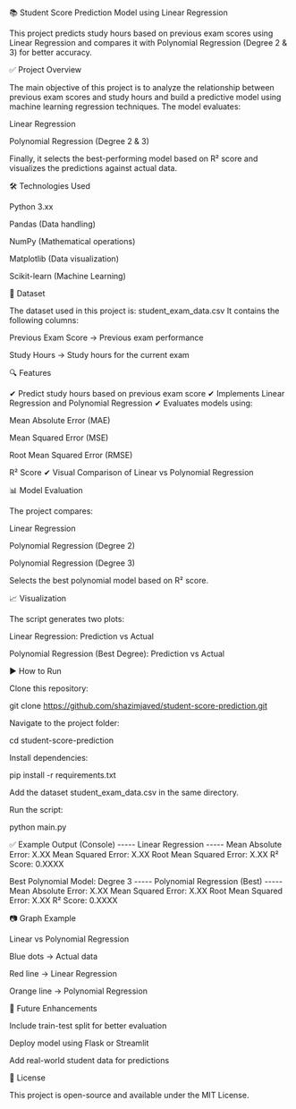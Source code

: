 📚 Student Score Prediction Model using Linear Regression

This project predicts study hours based on previous exam scores using Linear Regression and compares it with Polynomial Regression (Degree 2 & 3) for better accuracy.

✅ Project Overview

The main objective of this project is to analyze the relationship between previous exam scores and study hours and build a predictive model using machine learning regression techniques. The model evaluates:

Linear Regression

Polynomial Regression (Degree 2 & 3)

Finally, it selects the best-performing model based on R² score and visualizes the predictions against actual data.

🛠️ Technologies Used

Python 3.xx

Pandas (Data handling)

NumPy (Mathematical operations)

Matplotlib (Data visualization)

Scikit-learn (Machine Learning)

📂 Dataset

The dataset used in this project is:
student_exam_data.csv
It contains the following columns:

Previous Exam Score → Previous exam performance

Study Hours → Study hours for the current exam

🔍 Features

✔ Predict study hours based on previous exam score
✔ Implements Linear Regression and Polynomial Regression
✔ Evaluates models using:

Mean Absolute Error (MAE)

Mean Squared Error (MSE)

Root Mean Squared Error (RMSE)

R² Score
✔ Visual Comparison of Linear vs Polynomial Regression

📊 Model Evaluation

The project compares:

Linear Regression

Polynomial Regression (Degree 2)

Polynomial Regression (Degree 3)

Selects the best polynomial model based on R² score.

📈 Visualization

The script generates two plots:

Linear Regression: Prediction vs Actual

Polynomial Regression (Best Degree): Prediction vs Actual

▶️ How to Run

Clone this repository:

git clone https://github.com/shazimjaved/student-score-prediction.git


Navigate to the project folder:

cd student-score-prediction


Install dependencies:

pip install -r requirements.txt


Add the dataset student_exam_data.csv in the same directory.

Run the script:

python main.py

✅ Example Output (Console)
----- Linear Regression -----
Mean Absolute Error: X.XX
Mean Squared Error: X.XX
Root Mean Squared Error: X.XX
R² Score: 0.XXXX

Best Polynomial Model: Degree 3
----- Polynomial Regression (Best) -----
Mean Absolute Error: X.XX
Mean Squared Error: X.XX
Root Mean Squared Error: X.XX
R² Score: 0.XXXX

📷 Graph Example

Linear vs Polynomial Regression

Blue dots → Actual data

Red line → Linear Regression

Orange line → Polynomial Regression

📌 Future Enhancements

Include train-test split for better evaluation

Deploy model using Flask or Streamlit

Add real-world student data for predictions

📜 License


This project is open-source and available under the MIT License.
